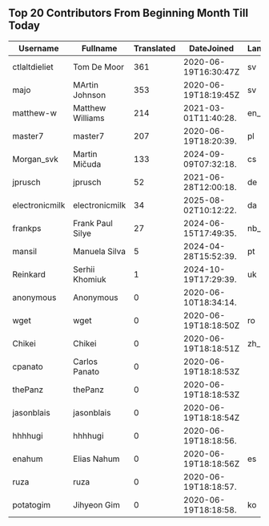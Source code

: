 ## Top 20 Contributors From Beginning Month Till Today ##
|Username|Fullname|Translated|DateJoined|Language|
|--------|--------|----------|----------|-------|
|ctlaltdieliet|Tom De Moor|361|2020-06-19T16:30:47Z|sv|
|majo|MArtin Johnson|353|2020-06-19T18:19:45Z|sv|
|matthew-w|Matthew Williams|214|2021-03-01T11:40:28.|en_AU|
|master7|master7|207|2020-06-19T18:20:39.|pl|
|Morgan_svk|Martin Mičuda|133|2024-09-09T07:32:18.|cs|
|jprusch|jprusch|52|2021-06-28T12:00:18.|de|
|electronicmilk|electronicmilk|34|2025-08-02T10:12:22.|da|
|frankps|Frank Paul Silye|27|2024-06-15T17:49:35.|nb_NO|
|mansil|Manuela Silva|5|2024-04-28T15:52:39.|pt|
|Reinkard|Serhii Khomiuk|1|2024-10-19T17:29:39.|uk|
|anonymous|Anonymous|0|2020-06-10T18:34:14.||
|wget|wget|0|2020-06-19T18:18:50Z|ro|
|Chikei|Chikei|0|2020-06-19T18:18:51Z|zh_Hant|
|cpanato|Carlos Panato|0|2020-06-19T18:18:53Z||
|thePanz|thePanz|0|2020-06-19T18:18:53Z||
|jasonblais|jasonblais|0|2020-06-19T18:18:54Z||
|hhhhugi|hhhhugi|0|2020-06-19T18:18:56.||
|enahum|Elias  Nahum|0|2020-06-19T18:18:56Z|es|
|ruza|ruza|0|2020-06-19T18:18:57.||
|potatogim|Jihyeon Gim|0|2020-06-19T18:18:58.|ko|
